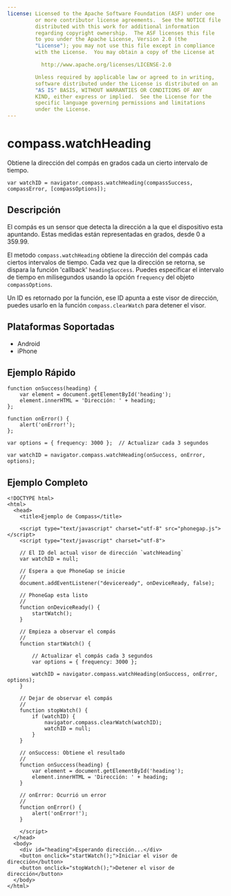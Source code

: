 ```yaml
---
license: Licensed to the Apache Software Foundation (ASF) under one
         or more contributor license agreements.  See the NOTICE file
         distributed with this work for additional information
         regarding copyright ownership.  The ASF licenses this file
         to you under the Apache License, Version 2.0 (the
         "License"); you may not use this file except in compliance
         with the License.  You may obtain a copy of the License at

           http://www.apache.org/licenses/LICENSE-2.0

         Unless required by applicable law or agreed to in writing,
         software distributed under the License is distributed on an
         "AS IS" BASIS, WITHOUT WARRANTIES OR CONDITIONS OF ANY
         KIND, either express or implied.  See the License for the
         specific language governing permissions and limitations
         under the License.
---
```


compass.watchHeading
====================

Obtiene la dirección del compás en grados cada un cierto intervalo de tiempo.

    var watchID = navigator.compass.watchHeading(compassSuccess, compassError, [compassOptions]);
                                                           
Descripción
-----------

El compás es un sensor que detecta la dirección a la que el dispositivo esta apuntando. Estas medidas están representadas en grados, desde 0 a 359.99.

El metodo `compass.watchHeading` obtiene la dirección del compás cada ciertos intervalos de tiempo. Cada vez que la dirección se retorna, se dispara la función 'callback' `headingSuccess`. Puedes especificar el intervalo de tiempo en milisegundos usando la opción `frequency` del objeto `compassOptions`.

Un ID es retornado por la función, ese ID apunta a este visor de dirección, puedes usarlo en la función `compass.clearWatch` para detener el visor.

Plataformas Soportadas
-------------------

- Android
- iPhone


Ejemplo Rápido
--------------

    function onSuccess(heading) {
        var element = document.getElementById('heading');
        element.innerHTML = 'Dirección: ' + heading;
    };

    function onError() {
        alert('onError!');
    };

    var options = { frequency: 3000 };  // Actualizar cada 3 segundos
    
    var watchID = navigator.compass.watchHeading(onSuccess, onError, options);

Ejemplo Completo
----------------

    <!DOCTYPE html>
    <html>
      <head>
        <title>Ejemplo de Compass</title>

        <script type="text/javascript" charset="utf-8" src="phonegap.js"></script>
        <script type="text/javascript" charset="utf-8">

        // El ID del actual visor de dirección `watchHeading`
        var watchID = null;
        
        // Espera a que PhoneGap se inicie
        //
        document.addEventListener("deviceready", onDeviceReady, false);

        // PhoneGap esta listo
        //
        function onDeviceReady() {
            startWatch();
        }

        // Empieza a observar el compás
        //
        function startWatch() {
            
            // Actualizar el compás cada 3 segundos
            var options = { frequency: 3000 };
            
            watchID = navigator.compass.watchHeading(onSuccess, onError, options);
        }
        
        // Dejar de observar el compás
        //
        function stopWatch() {
            if (watchID) {
                navigator.compass.clearWatch(watchID);
                watchID = null;
            }
        }
        
        // onSuccess: Obtiene el resultado
        //
        function onSuccess(heading) {
            var element = document.getElementById('heading');
            element.innerHTML = 'Dirección: ' + heading;
        }

        // onError: Ocurrió un error
        //
        function onError() {
            alert('onError!');
        }

        </script>
      </head>
      <body>
        <div id="heading">Esperando dirección...</div>
        <button onclick="startWatch();">Iniciar el visor de dirección</button>
        <button onclick="stopWatch();">Detener el visor de dirección</button>
      </body>
    </html>
    
